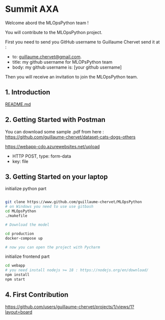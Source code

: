 # Summit AXA

Welcome abord the MLOpsPython team !

You will contribute to the MLOpsPython project.

First you need to send you GitHub username to Guillaume Chervet send it at :
- to: guillaume.chervet@gmail.com.
- title: my github username for MLOPsPython team
- body: my github username is: [your github username]

Then you will receive an invitation to join the MLOpsPython team.

## 1. Introduction

[README.md](README.md)

## 2. Getting Started with Postman

You can download some sample .pdf from here : https://github.com/guillaume-chervet/dataset-cats-dogs-others

https://webapp-cdo.azurewebsites.net/upload
- HTTP POST, type: form-data
- key: file 


## 3. Getting Started on your laptop

initialize python part
```sh

git clone https://www.github.com/guillaume-chervet/MLOpsPython
# on Windows you need to use use gitbash
cd MLOpsPython
./makefile

# Download the model

cd production
docker-compose up

# now you can open the project with Pycharm
```

initialize frontend part
```sh
cd webapp
# you need install nodejs >= 18 : https://nodejs.org/en/download/
npm install
npm start

```

## 4. First Contribution

https://github.com/users/guillaume-chervet/projects/1/views/1?layout=board
